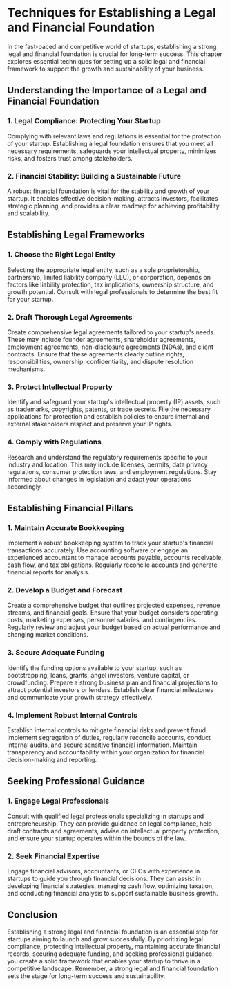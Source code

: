 Techniques for Establishing a Legal and Financial Foundation
=====================================================================

In the fast-paced and competitive world of startups, establishing a strong legal and financial foundation is crucial for long-term success. This chapter explores essential techniques for setting up a solid legal and financial framework to support the growth and sustainability of your business.

Understanding the Importance of a Legal and Financial Foundation
----------------------------------------------------------------

### **1. Legal Compliance: Protecting Your Startup**

Complying with relevant laws and regulations is essential for the protection of your startup. Establishing a legal foundation ensures that you meet all necessary requirements, safeguards your intellectual property, minimizes risks, and fosters trust among stakeholders.

### **2. Financial Stability: Building a Sustainable Future**

A robust financial foundation is vital for the stability and growth of your startup. It enables effective decision-making, attracts investors, facilitates strategic planning, and provides a clear roadmap for achieving profitability and scalability.

Establishing Legal Frameworks
-----------------------------

### **1. Choose the Right Legal Entity**

Selecting the appropriate legal entity, such as a sole proprietorship, partnership, limited liability company (LLC), or corporation, depends on factors like liability protection, tax implications, ownership structure, and growth potential. Consult with legal professionals to determine the best fit for your startup.

### **2. Draft Thorough Legal Agreements**

Create comprehensive legal agreements tailored to your startup's needs. These may include founder agreements, shareholder agreements, employment agreements, non-disclosure agreements (NDAs), and client contracts. Ensure that these agreements clearly outline rights, responsibilities, ownership, confidentiality, and dispute resolution mechanisms.

### **3. Protect Intellectual Property**

Identify and safeguard your startup's intellectual property (IP) assets, such as trademarks, copyrights, patents, or trade secrets. File the necessary applications for protection and establish policies to ensure internal and external stakeholders respect and preserve your IP rights.

### **4. Comply with Regulations**

Research and understand the regulatory requirements specific to your industry and location. This may include licenses, permits, data privacy regulations, consumer protection laws, and employment regulations. Stay informed about changes in legislation and adapt your operations accordingly.

Establishing Financial Pillars
------------------------------

### **1. Maintain Accurate Bookkeeping**

Implement a robust bookkeeping system to track your startup's financial transactions accurately. Use accounting software or engage an experienced accountant to manage accounts payable, accounts receivable, cash flow, and tax obligations. Regularly reconcile accounts and generate financial reports for analysis.

### **2. Develop a Budget and Forecast**

Create a comprehensive budget that outlines projected expenses, revenue streams, and financial goals. Ensure that your budget considers operating costs, marketing expenses, personnel salaries, and contingencies. Regularly review and adjust your budget based on actual performance and changing market conditions.

### **3. Secure Adequate Funding**

Identify the funding options available to your startup, such as bootstrapping, loans, grants, angel investors, venture capital, or crowdfunding. Prepare a strong business plan and financial projections to attract potential investors or lenders. Establish clear financial milestones and communicate your growth strategy effectively.

### **4. Implement Robust Internal Controls**

Establish internal controls to mitigate financial risks and prevent fraud. Implement segregation of duties, regularly reconcile accounts, conduct internal audits, and secure sensitive financial information. Maintain transparency and accountability within your organization for financial decision-making and reporting.

Seeking Professional Guidance
-----------------------------

### **1. Engage Legal Professionals**

Consult with qualified legal professionals specializing in startups and entrepreneurship. They can provide guidance on legal compliance, help draft contracts and agreements, advise on intellectual property protection, and ensure your startup operates within the bounds of the law.

### **2. Seek Financial Expertise**

Engage financial advisors, accountants, or CFOs with experience in startups to guide you through financial decisions. They can assist in developing financial strategies, managing cash flow, optimizing taxation, and conducting financial analysis to support sustainable business growth.

Conclusion
----------

Establishing a strong legal and financial foundation is an essential step for startups aiming to launch and grow successfully. By prioritizing legal compliance, protecting intellectual property, maintaining accurate financial records, securing adequate funding, and seeking professional guidance, you create a solid framework that enables your startup to thrive in a competitive landscape. Remember, a strong legal and financial foundation sets the stage for long-term success and sustainability.
